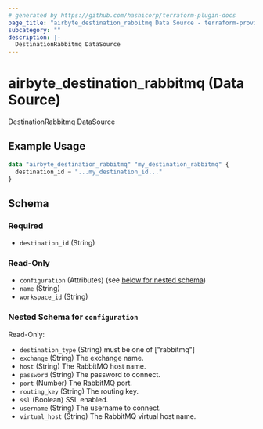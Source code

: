 ```yaml
---
# generated by https://github.com/hashicorp/terraform-plugin-docs
page_title: "airbyte_destination_rabbitmq Data Source - terraform-provider-airbyte"
subcategory: ""
description: |-
  DestinationRabbitmq DataSource
---
```


# airbyte_destination_rabbitmq (Data Source)

DestinationRabbitmq DataSource

## Example Usage

```terraform
data "airbyte_destination_rabbitmq" "my_destination_rabbitmq" {
  destination_id = "...my_destination_id..."
}
```

<!-- schema generated by tfplugindocs -->
## Schema

### Required

- `destination_id` (String)

### Read-Only

- `configuration` (Attributes) (see [below for nested schema](#nestedatt--configuration))
- `name` (String)
- `workspace_id` (String)

<a id="nestedatt--configuration"></a>
### Nested Schema for `configuration`

Read-Only:

- `destination_type` (String) must be one of ["rabbitmq"]
- `exchange` (String) The exchange name.
- `host` (String) The RabbitMQ host name.
- `password` (String) The password to connect.
- `port` (Number) The RabbitMQ port.
- `routing_key` (String) The routing key.
- `ssl` (Boolean) SSL enabled.
- `username` (String) The username to connect.
- `virtual_host` (String) The RabbitMQ virtual host name.


